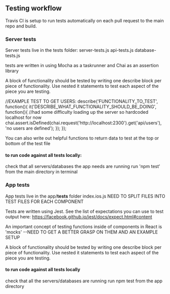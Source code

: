 ## Testing workflow ##

Travis CI is setup to run tests automatically on each pull request to the main repo and build.

### Server tests ###
Server tests live in the tests folder:
  server-tests.js
  api-tests.js
  database-tests.js

tests are written in using Mocha as a taskrunner and Chai as an assertion library

A block of functionality should be tested by writing one describe block per piece of functionality. Use nested it statements to test each aspect of the piece you are testing.

//EXAMPLE TEST TO GET USERS:
  describe('FUNCTIONALITY_TO_TEST', function(){
    it('DESCRIBE_WHAT_FUNCTIONALITY_SHOULD_BE_DOING', function(){
      //had some difficulty loading up the server so hardcoded localhost for now
      chai.assert.isDefined(chai.request('http://localhost:2300').get('api/users'), 'no users are defined');
    });
  });

You can also write out helpful functions to return data to test at the top or bottom of the test file

#### to run code against all tests locally: ####

check that all servers/databases the app needs are running
run 'npm test' from the main directory in terminal

### App tests ###
App tests live in the app/__tests__ folder
  index.ios.js
  NEED TO SPLIT FILES INTO TEST FILES FOR EACH COMPONENT

Tests are written using Jest. See the list of expectations you can use to test output here: https://facebook.github.io/jest/docs/expect.html#content

An important concept of testing functions inside of components in React is 'mocks' --NEED TO GET A BETTER GRASP ON THEM AND AN EXAMPLE SETUP

A block of functionality should be tested by writing one describe block per piece of functionality. Use nested it statements to test each aspect of the piece you are testing.

#### to run code against all tests locally ####
check that all the servers/databases are running
run npm test from the app directory


